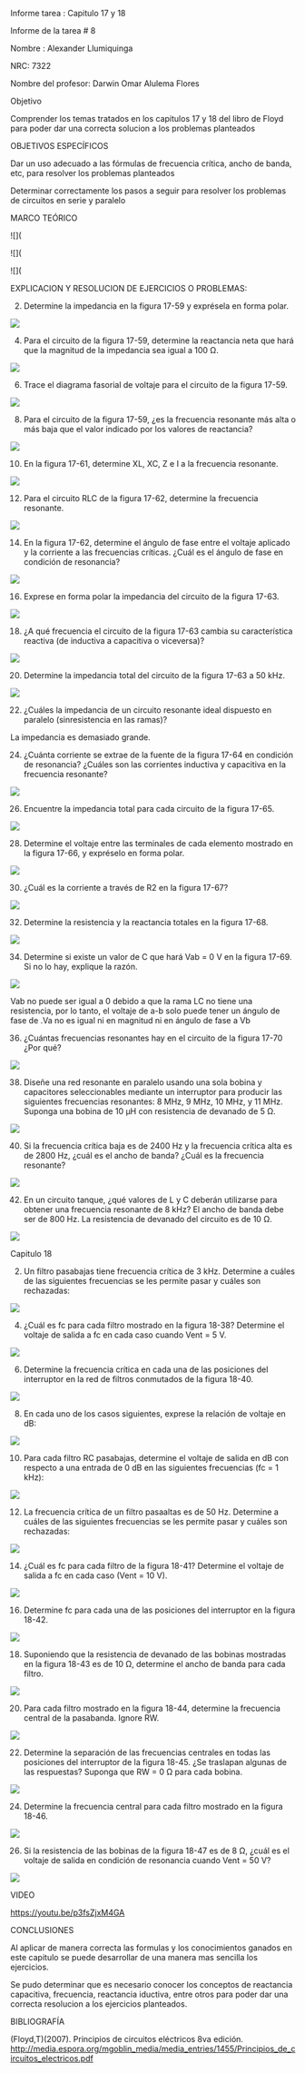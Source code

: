 Informe tarea : Capitulo 17 y 18

Informe de la tarea # 8

Nombre : Alexander Llumiquinga

NRC: 7322

Nombre del profesor: Darwin Omar Alulema Flores

Objetivo

Comprender los temas tratados en los capitulos 17 y 18 del libro de Floyd para poder dar una correcta solucion a los problemas planteados

OBJETIVOS ESPECÍFICOS

Dar un uso adecuado a las fórmulas de frecuencia crítica, ancho de banda, etc, para resolver los problemas planteados

Determinar correctamente los pasos a seguir para resolver los problemas de circuitos en serie y paralelo

MARCO TEÓRICO

![](

![](

![](

EXPLICACION Y RESOLUCION DE EJERCICIOS O PROBLEMAS:

2. Determine la impedancia en la figura 17-59 y exprésela en forma polar.

![](https://github.com/Llumiquinga-Alexander/Informe-9/blob/main/2.png)

4. Para el circuito de la figura 17-59, determine la reactancia neta que hará que la magnitud de la impedancia sea igual a 100 Ω.

![](https://github.com/Llumiquinga-Alexander/Informe-9/blob/main/4.png)

6. Trace el diagrama fasorial de voltaje para el circuito de la figura 17-59.

![](https://github.com/Llumiquinga-Alexander/Informe-9/blob/main/6.png)

8. Para el circuito de la figura 17-59, ¿es la frecuencia resonante más alta o más baja que el valor indicado por los valores de reactancia?

![](https://github.com/Llumiquinga-Alexander/Informe-9/blob/main/8.png)

10. En la figura 17-61, determine XL, XC, Z e I a la frecuencia resonante.

![](https://github.com/Llumiquinga-Alexander/Informe-9/blob/main/10.png)

12. Para el circuito RLC de la figura 17-62, determine la frecuencia resonante.

![](https://github.com/Llumiquinga-Alexander/Informe-9/blob/main/12.png)

14. En la figura 17-62, determine el ángulo de fase entre el voltaje aplicado y la corriente a las frecuencias críticas. ¿Cuál es el ángulo de fase en condición de resonancia?

![](https://github.com/Llumiquinga-Alexander/Informe-9/blob/main/14.png)

16. Exprese en forma polar la impedancia del circuito de la figura 17-63.

![](https://github.com/Llumiquinga-Alexander/Informe-9/blob/main/16.png)

18. ¿A qué frecuencia el circuito de la figura 17-63 cambia su característica reactiva (de inductiva a capacitiva o viceversa)?

![](https://github.com/Llumiquinga-Alexander/Informe-9/blob/main/18.png)

20. Determine la impedancia total del circuito de la figura 17-63 a 50 kHz.

![](https://github.com/Llumiquinga-Alexander/Informe-9/blob/main/20.png)

22. ¿Cuáles la impedancia de un circuito resonante ideal dispuesto en paralelo (sinresistencia en las ramas)?

La impedancia  es demasiado grande.

24. ¿Cuánta corriente se extrae de la fuente de la figura 17-64 en condición de resonancia?
¿Cuáles son las corrientes inductiva y capacitiva en la frecuencia resonante?

![](https://github.com/Llumiquinga-Alexander/Informe-9/blob/main/24.png)

26. Encuentre la impedancia total para cada circuito de la figura 17-65.

![](https://github.com/Llumiquinga-Alexander/Informe-9/blob/main/26.png)

28. Determine el voltaje entre las terminales de cada elemento mostrado en la figura 17-66, y expréselo en forma polar.

![](https://github.com/Llumiquinga-Alexander/Informe-9/blob/main/28.png)

30. ¿Cuál es la corriente a través de R2 en la figura 17-67?

![](https://github.com/Llumiquinga-Alexander/Informe-9/blob/main/30.png)

32. Determine la resistencia y la reactancia totales en la figura 17-68.

![](https://github.com/Llumiquinga-Alexander/Informe-9/blob/main/32.png)

34. Determine si existe un valor de C que hará Vab = 0 V en la figura 17-69. Si no lo hay, explique la razón.

![](https://github.com/Llumiquinga-Alexander/Informe-9/blob/main/34.png)

Vab no puede ser igual a 0 debido a que la rama LC no tiene una resistencia, por lo tanto, el voltaje de a-b solo puede tener un ángulo de fase de .Va no es igual ni en magnitud ni en ángulo de fase a Vb

36. ¿Cuántas frecuencias resonantes hay en el circuito de la figura 17-70 ¿Por qué?

![](https://github.com/Llumiquinga-Alexander/Informe-9/blob/main/36.png)

38. Diseñe una red resonante en paralelo usando una sola bobina y capacitores seleccionables mediante un interruptor para producir las siguientes frecuencias resonantes: 8 MHz, 9 MHz, 10 MHz, y 11 MHz. Suponga una bobina de 10 µH con resistencia de devanado de 5 Ω.

![](https://github.com/Llumiquinga-Alexander/Informe-9/blob/main/38.png)

40. Si la frecuencia crítica baja es de 2400 Hz y la frecuencia crítica alta es de 2800 Hz, ¿cuál es el ancho de banda? ¿Cuál es la frecuencia resonante?

![](https://github.com/Llumiquinga-Alexander/Informe-9/blob/main/40.png)

42. En un circuito tanque, ¿qué valores de L y C deberán utilizarse para obtener una frecuencia resonante de 8 kHz? El ancho de banda debe ser de 800 Hz. La resistencia de devanado del circuito es de 10 Ω.

![](https://github.com/Llumiquinga-Alexander/Informe-9/blob/main/42.png)

Capitulo 18

2. Un filtro pasabajas tiene frecuencia crítica de 3 kHz. Determine a cuáles de las siguientes frecuencias se les permite pasar y cuáles son rechazadas:

![](https://github.com/Llumiquinga-Alexander/Informe-9/blob/main/el%202.png)

4. ¿Cuál es fc para cada filtro mostrado en la figura 18-38? Determine el voltaje de salida a fc en cada caso cuando Vent = 5 V.

![](https://github.com/Llumiquinga-Alexander/Informe-9/blob/main/el%204.png)

6. Determine la frecuencia crítica en cada una de las posiciones del interruptor en la red de filtros conmutados de la figura 18-40.

![](https://github.com/Llumiquinga-Alexander/Informe-9/blob/main/el%206.png)

8. En cada uno de los casos siguientes, exprese la relación de voltaje en dB:

![](https://github.com/Llumiquinga-Alexander/Informe-9/blob/main/el%208.png)

10. Para cada filtro RC pasabajas, determine el voltaje de salida en dB con respecto a una entrada de 0 dB en las siguientes frecuencias (fc = 1 kHz):

![](https://github.com/Llumiquinga-Alexander/Informe-9/blob/main/el%2010.png)

12. La frecuencia crítica de un filtro pasaaltas es de 50 Hz. Determine a cuáles de las siguientes frecuencias se les permite pasar y cuáles son rechazadas:

![](https://github.com/Llumiquinga-Alexander/Informe-9/blob/main/el%2012.png)

14. ¿Cuál es fc para cada filtro de la figura 18-41? Determine el voltaje de salida a fc en cada caso (Vent = 10 V).

![](https://github.com/Llumiquinga-Alexander/Informe-9/blob/main/el%2014.png)

16. Determine fc para cada una de las posiciones del interruptor en la figura 18-42.

![](https://github.com/Llumiquinga-Alexander/Informe-9/blob/main/el%2016.png)

18. Suponiendo que la resistencia de devanado de las bobinas mostradas en la figura 18-43 es de 10 Ω, determine el ancho de banda para cada filtro.

![](https://github.com/Llumiquinga-Alexander/Informe-9/blob/main/el%2018.png)

20. Para cada filtro mostrado en la figura 18-44, determine la frecuencia central de la pasabanda. Ignore RW.

![](https://github.com/Llumiquinga-Alexander/Informe-9/blob/main/el%2020.png)

22. Determine la separación de las frecuencias centrales en todas las posiciones del interruptor de la figura 18-45. ¿Se traslapan algunas de las respuestas? Suponga que RW = 0 Ω para cada bobina.

![](https://github.com/Llumiquinga-Alexander/Informe-9/blob/main/el%2022.png)

24. Determine la frecuencia central para cada filtro mostrado en la figura 18-46.

![](https://github.com/Llumiquinga-Alexander/Informe-9/blob/main/el%2024.png)

26. Si la resistencia de las bobinas de la figura 18-47 es de 8 Ω, ¿cuál es el voltaje de salida en condición de resonancia cuando Vent = 50 V?

![](https://github.com/Llumiquinga-Alexander/Informe-9/blob/main/el%2026.png)

VIDEO

https://youtu.be/p3fsZjxM4GA

CONCLUSIONES

Al aplicar de manera correcta las formulas y los conocimientos ganados en este capitulo se puede desarrollar de una manera mas sencilla los ejercicios.

Se pudo determinar que es necesario conocer los conceptos de reactancia capacitiva, frecuencia, reactancia iductiva, entre otros para poder dar una correcta resolucion  a los ejercicios planteados.

BIBLIOGRAFÍA

(Floyd,T)(2007). Principios de circuitos eléctricos 8va edición. http://media.espora.org/mgoblin_media/media_entries/1455/Principios_de_circuitos_electricos.pdf
